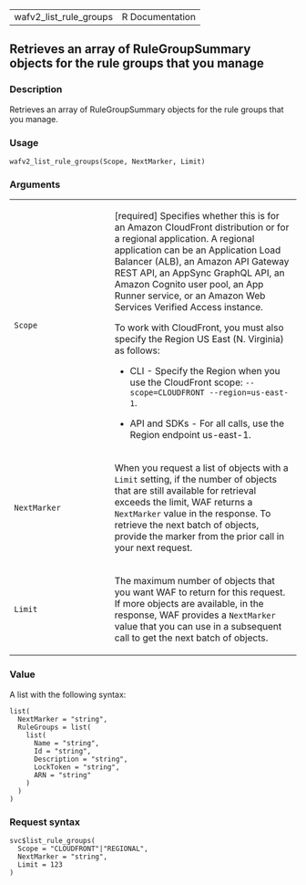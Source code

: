 <table style="width: 100%;">
<tbody>
<tr class="odd">
<td>wafv2_list_rule_groups</td>
<td style="text-align: right;">R Documentation</td>
</tr>
</tbody>
</table>

## Retrieves an array of RuleGroupSummary objects for the rule groups that you manage

### Description

Retrieves an array of RuleGroupSummary objects for the rule groups that
you manage.

### Usage

    wafv2_list_rule_groups(Scope, NextMarker, Limit)

### Arguments

<table>
<colgroup>
<col style="width: 35%" />
<col style="width: 65%" />
</colgroup>
<tbody>
<tr class="odd">
<td><code id="wafv2_list_rule_groups_:_Scope">Scope</code></td>
<td><p>[required] Specifies whether this is for an Amazon CloudFront
distribution or for a regional application. A regional application can
be an Application Load Balancer (ALB), an Amazon API Gateway REST API,
an AppSync GraphQL API, an Amazon Cognito user pool, an App Runner
service, or an Amazon Web Services Verified Access instance.</p>
<p>To work with CloudFront, you must also specify the Region US East (N.
Virginia) as follows:</p>
<ul>
<li><p>CLI - Specify the Region when you use the CloudFront scope:
<code>--scope=CLOUDFRONT --region=us-east-1</code>.</p></li>
<li><p>API and SDKs - For all calls, use the Region endpoint
us-east-1.</p></li>
</ul></td>
</tr>
<tr class="even">
<td><code
id="wafv2_list_rule_groups_:_NextMarker">NextMarker</code></td>
<td><p>When you request a list of objects with a <code>Limit</code>
setting, if the number of objects that are still available for retrieval
exceeds the limit, WAF returns a <code>NextMarker</code> value in the
response. To retrieve the next batch of objects, provide the marker from
the prior call in your next request.</p></td>
</tr>
<tr class="odd">
<td><code id="wafv2_list_rule_groups_:_Limit">Limit</code></td>
<td><p>The maximum number of objects that you want WAF to return for
this request. If more objects are available, in the response, WAF
provides a <code>NextMarker</code> value that you can use in a
subsequent call to get the next batch of objects.</p></td>
</tr>
</tbody>
</table>

### Value

A list with the following syntax:

    list(
      NextMarker = "string",
      RuleGroups = list(
        list(
          Name = "string",
          Id = "string",
          Description = "string",
          LockToken = "string",
          ARN = "string"
        )
      )
    )

### Request syntax

    svc$list_rule_groups(
      Scope = "CLOUDFRONT"|"REGIONAL",
      NextMarker = "string",
      Limit = 123
    )
